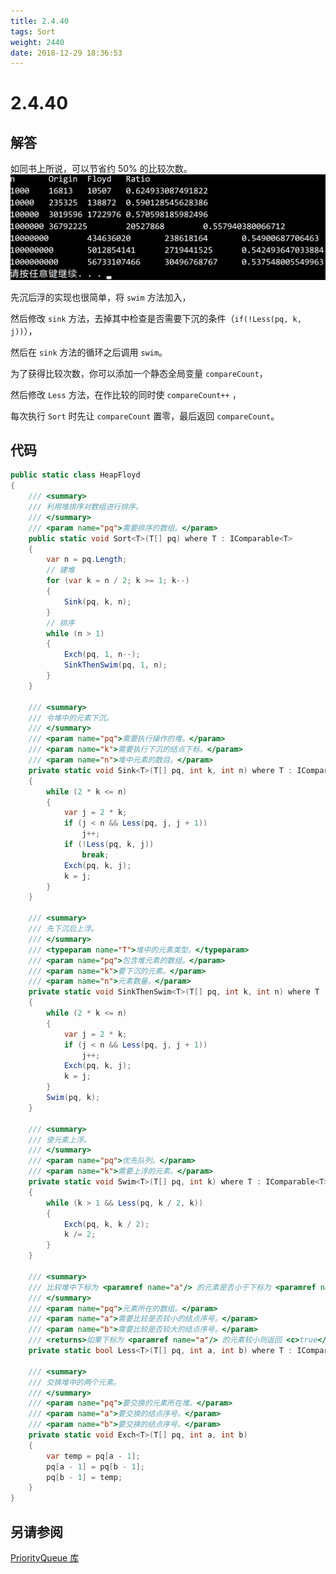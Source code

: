 ```yaml
---
title: 2.4.40
tags: Sort
weight: 2440
date: 2018-12-29 18:36:53
---
```


# 2.4.40


## 解答

如同书上所说，可以节省约 50% 的比较次数。
![](/resources/2-4-40/1.png)

先沉后浮的实现也很简单，将 `swim` 方法加入，

然后修改 `sink` 方法，去掉其中检查是否需要下沉的条件（`if(!Less(pq, k, j))`），

然后在 `sink` 方法的循环之后调用 `swim`。

为了获得比较次数，你可以添加一个静态全局变量 `compareCount`，

然后修改 `Less` 方法，在作比较的同时使 `compareCount++` ，

每次执行 `Sort` 时先让 `compareCount` 置零，最后返回 `compareCount`。


## 代码

```csharp
public static class HeapFloyd
{
    /// <summary>
    /// 利用堆排序对数组进行排序。
    /// </summary>
    /// <param name="pq">需要排序的数组。</param>
    public static void Sort<T>(T[] pq) where T : IComparable<T>
    {
        var n = pq.Length;
        // 建堆
        for (var k = n / 2; k >= 1; k--)
        {
            Sink(pq, k, n);
        }
        // 排序
        while (n > 1)
        {
            Exch(pq, 1, n--);
            SinkThenSwim(pq, 1, n);
        }
    }

    /// <summary>
    /// 令堆中的元素下沉。
    /// </summary>
    /// <param name="pq">需要执行操作的堆。</param>
    /// <param name="k">需要执行下沉的结点下标。</param>
    /// <param name="n">堆中元素的数目。</param>
    private static void Sink<T>(T[] pq, int k, int n) where T : IComparable<T>
    {
        while (2 * k <= n)
        {
            var j = 2 * k;
            if (j < n && Less(pq, j, j + 1))
                j++;
            if (!Less(pq, k, j))
                break;
            Exch(pq, k, j);
            k = j;
        }
    }

    /// <summary>
    /// 先下沉后上浮。
    /// </summary>
    /// <typeparam name="T">堆中的元素类型。</typeparam>
    /// <param name="pq">包含堆元素的数组。</param>
    /// <param name="k">要下沉的元素。</param>
    /// <param name="n">元素数量。</param>
    private static void SinkThenSwim<T>(T[] pq, int k, int n) where T : IComparable<T>
    {
        while (2 * k <= n)
        {
            var j = 2 * k;
            if (j < n && Less(pq, j, j + 1))
                j++;
            Exch(pq, k, j);
            k = j;
        }
        Swim(pq, k);
    }

    /// <summary>
    /// 使元素上浮。
    /// </summary>
    /// <param name="pq">优先队列。</param>
    /// <param name="k">需要上浮的元素。</param>
    private static void Swim<T>(T[] pq, int k) where T : IComparable<T>
    {
        while (k > 1 && Less(pq, k / 2, k))
        {
            Exch(pq, k, k / 2);
            k /= 2;
        }
    }

    /// <summary>
    /// 比较堆中下标为 <paramref name="a"/> 的元素是否小于下标为 <paramref name="b"/> 的元素。
    /// </summary>
    /// <param name="pq">元素所在的数组。</param>
    /// <param name="a">需要比较是否较小的结点序号。</param>
    /// <param name="b">需要比较是否较大的结点序号。</param>
    /// <returns>如果下标为 <paramref name="a"/> 的元素较小则返回 <c>true</c>，否则返回 <c>false</c>。</returns>
    private static bool Less<T>(T[] pq, int a, int b) where T : IComparable<T> => pq[a - 1].CompareTo(pq[b - 1]) < 0;

    /// <summary>
    /// 交换堆中的两个元素。
    /// </summary>
    /// <param name="pq">要交换的元素所在堆。</param>
    /// <param name="a">要交换的结点序号。</param>
    /// <param name="b">要交换的结点序号。</param>
    private static void Exch<T>(T[] pq, int a, int b)
    {
        var temp = pq[a - 1];
        pq[a - 1] = pq[b - 1];
        pq[b - 1] = temp;
    }
}
```

## 另请参阅

[PriorityQueue 库](https://github.com/ikesnowy/Algorithms-4th-Edition-in-Csharp/tree/master/2%20Sorting/2.4/PriorityQueue)
